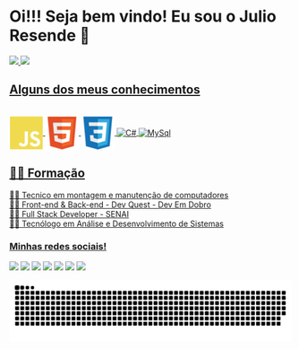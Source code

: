 # Oi!!! Seja bem vindo! Eu sou o Julio Resende 👋

<div>
  <a href="https://github.com/julioresende77">
  <img height="180em" src="https://github-readme-stats.vercel.app/api?username=julioresende77&show_icons=true&theme=tokyonight&include_all_commits=true&count_private=true"/>
  <img height="180em" src="https://github-readme-stats.vercel.app/api/top-langs/?username=julioresende77&layout=compact&langs_count=6&theme=tokyonight"/>
</div>

##  Alguns dos meus conhecimentos
<div style="display: inline_block"><br>
  <img align="center" alt="Js" height="60" width="60" src="https://raw.githubusercontent.com/devicons/devicon/master/icons/javascript/javascript-plain.svg">
  <img align="center" alt="HTML" height="60" width="60" src="https://raw.githubusercontent.com/devicons/devicon/master/icons/html5/html5-original.svg">
  <img align="center" alt="CSS" height="60" width="60" src="https://raw.githubusercontent.com/devicons/devicon/master/icons/css3/css3-original.svg">
  <img align="center" alt="C#" height="60" windth="60" src="https://cdn.jsdelivr.net/gh/devicons/devicon/icons/csharp/csharp-original.svg">
  <img align="center" alt="MySql" height="60" windth="60" src="https://cdn.jsdelivr.net/gh/devicons/devicon/icons/mysql/mysql-original-wordmark.svg">
</div>

## 👩‍🎓 Formação
<div style="display: block">
  👩‍💻 Tecnico em montagem e manutenção de computadores <br>
  👩‍💻 Front-end & Back-end - Dev Quest - Dev Em Dobro <br>
  👩‍💻 Full Stack Developer - SENAI <br>
  👩‍💻 Tecnólogo em Análise e Desenvolvimento de Sistemas <br>
  </div>

 
### Minhas redes sociais!
 
<div> 
  <a href="https://www.linkedin.com/in/resendedev" target="_blank"><img src="https://img.shields.io/badge/-LinkedIn-%230077B5?style=for-the-badge&logo=linkedin&logoColor=white" target="_blank"></a>
  <a href="https://instagram.com/resendedev" target="_blank"><img src="https://img.shields.io/badge/-Instagram-%23E4405F?style=for-the-badge&logo=instagram&logoColor=white" target="_blank"></a>
  <a href="https://www.facebook.com/ResendeDev" target="_blank"><img src="https://img.shields.io/badge/Facebook-1877F2?style=for-the-badge&logo=facebook&logoColor=white" target="_blank"></a>
  <a href="https://twitter.com/ResendeDev" target="_blank"><img src="https://img.shields.io/badge/Twitter-1DA1F2?style=for-the-badge&logo=twitter&logoColor=white" target="_blank"></a>
  <a href="https://discord.gg/NqtwUWJVcB" target="_blank"><img src="https://img.shields.io/badge/Discord-7289DA?style=for-the-badge&logo=discord&logoColor=white" target="_blank"></a> 
  <a href="https://www.youtube.com/channel/UCgqkAvRPr52yMYrnk4gB3GQ" target="_blank"><img src="https://img.shields.io/badge/YouTube-FF0000?style=for-the-badge&logo=youtube&logoColor=white" target="_blank"></a>
  <a href = "https://mail.google.com/mail/u/0/?tab=rm&ogbl#inbox"><img src="https://img.shields.io/badge/-Gmail-%23333?style=for-the-badge&logo=gmail&logoColor=white" target="_blank"></a>
</div>

![Snake animation](https://github.com/julioresende77/julioresende77/blob/output/github-contribution-grid-snake.svg)
